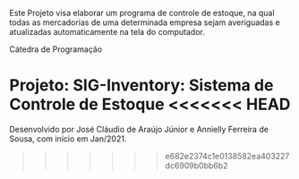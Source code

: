 Este Projeto visa elaborar um programa de controle de estoque, na qual todas as mercadorias de uma determinada empresa sejam averiguadas e atualizadas automaticamente na tela do computador.

Cátedra de Programação

Projeto: SIG-Inventory: Sistema de Controle de Estoque
<<<<<<< HEAD
=======

Desenvolvido por José Cláudio de Araújo Júnior e Annielly Ferreira de Sousa, com início em Jan/2021.
>>>>>>> e682e2374c1e0138582ea403227dc6909b0bb6b2
